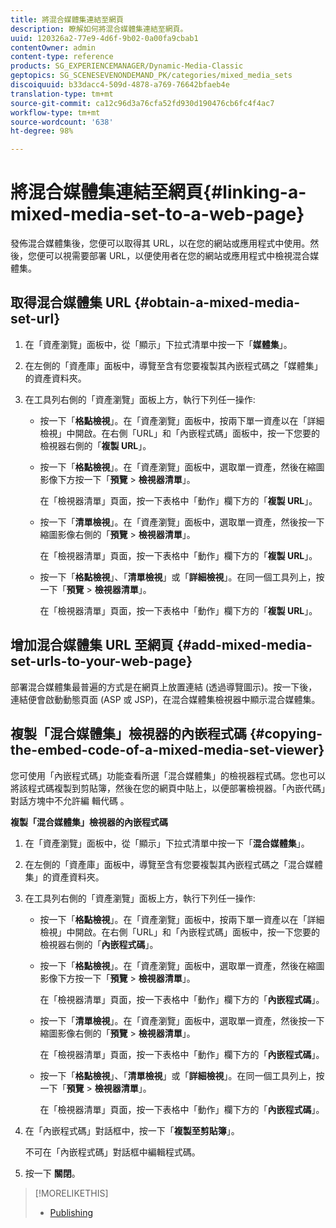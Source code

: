 ```yaml
---
title: 將混合媒體集連結至網頁
description: 瞭解如何將混合媒體集連結至網頁。
uuid: 120326a2-77e9-4d6f-9b02-0a00fa9cbab1
contentOwner: admin
content-type: reference
products: SG_EXPERIENCEMANAGER/Dynamic-Media-Classic
geptopics: SG_SCENESEVENONDEMAND_PK/categories/mixed_media_sets
discoiquuid: b33dacc4-509d-4878-a769-76642bfaeb4e
translation-type: tm+mt
source-git-commit: ca12c96d3a76cfa52fd930d190476cb6fc4f4ac7
workflow-type: tm+mt
source-wordcount: '638'
ht-degree: 98%

---
```



# 將混合媒體集連結至網頁{#linking-a-mixed-media-set-to-a-web-page}

發佈混合媒體集後，您便可以取得其 URL，以在您的網站或應用程式中使用。然後，您便可以視需要部署 URL，以便使用者在您的網站或應用程式中檢視混合媒體集。

## 取得混合媒體集 URL {#obtain-a-mixed-media-set-url}

1. 在「資產瀏覽」面板中，從「顯示」下拉式清單中按一下「**媒體集**」。
1. 在左側的「資產庫」面板中，導覽至含有您要複製其內嵌程式碼之「媒體集」的資產資料夾。
1. 在工具列右側的「資產瀏覽」面板上方，執行下列任一操作:

   * 按一下「**格點檢視**」。在「資產瀏覽」面板中，按兩下單一資產以在「詳細檢視」中開啟。在右側「URL」和「內嵌程式碼」面板中，按一下您要的檢視器右側的「**複製 URL**」。
   * 按一下「**格點檢視**」。在「資產瀏覽」面板中，選取單一資產，然後在縮圖影像下方按一下「**預覽** > **檢視器清單**」。

      在「檢視器清單」頁面，按一下表格中「動作」欄下方的「**複製 URL**」。

   * 按一下「**清單檢視**」。在「資產瀏覽」面板中，選取單一資產，然後按一下縮圖影像右側的「**預覽** > **檢視器清單**」。

      在「檢視器清單」頁面，按一下表格中「動作」欄下方的「**複製 URL**」。

   * 按一下「**格點檢視**」、「**清單檢視**」或「**詳細檢視**」。在同一個工具列上，按一下「**預覽** > **檢視器清單**」。

      在「檢視器清單」頁面，按一下表格中「動作」欄下方的「**複製 URL**」。

## 增加混合媒體集 URL 至網頁 {#add-mixed-media-set-urls-to-your-web-page}

部署混合媒體集最普遍的方式是在網頁上放置連結 (透過導覽圖示)。按一下後，連結便會啟動動態頁面 (ASP 或 JSP)，在混合媒體集檢視器中顯示混合媒體集。

## 複製「混合媒體集」檢視器的內嵌程式碼  {#copying-the-embed-code-of-a-mixed-media-set-viewer}

您可使用「內嵌程式碼」功能查看所選「混合媒體集」的檢視器程式碼。您也可以將該程式碼複製到剪貼簿，然後在您的網頁中貼上，以便部署檢視器。「內嵌代碼」對話方塊中不允許編 輯代碼 。

**複製「混合媒體集」檢視器的內嵌程式碼**

1. 在「資產瀏覽」面板中，從「顯示」下拉式清單中按一下「**混合媒體集**」。
1. 在左側的「資產庫」面板中，導覽至含有您要複製其內嵌程式碼之「混合媒體集」的資產資料夾。
1. 在工具列右側的「資產瀏覽」面板上方，執行下列任一操作:

   * 按一下「**格點檢視**」。在「資產瀏覽」面板中，按兩下單一資產以在「詳細檢視」中開啟。在右側「URL」和「內嵌程式碼」面板中，按一下您要的檢視器右側的「**內嵌程式碼**」。
   * 按一下「**格點檢視**」。在「資產瀏覽」面板中，選取單一資產，然後在縮圖影像下方按一下「**預覽** > **檢視器清單**」。

      在「檢視器清單」頁面，按一下表格中「動作」欄下方的「**內嵌程式碼**」。

   * 按一下「**清單檢視**」。在「資產瀏覽」面板中，選取單一資產，然後按一下縮圖影像右側的「**預覽** > **檢視器清單**」。

      在「檢視器清單」頁面，按一下表格中「動作」欄下方的「**內嵌程式碼**」。

   * 按一下「**格點檢視**」、「**清單檢視**」或「**詳細檢視**」。在同一個工具列上，按一下「**預覽** > **檢視器清單**」。

      在「檢視器清單」頁面，按一下表格中「動作」欄下方的「**內嵌程式碼**」。

1. 在「內嵌程式碼」對話框中，按一下「**複製至剪貼簿**」。

   不可在「內嵌程式碼」對話框中編輯程式碼。

1. 按一下 **關閉**。

>[!MORELIKETHIS]
>
>* [Publishing](publishing-files.md#publishing_files)

